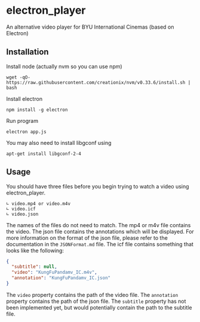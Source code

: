 # electron_player
An alternative video player for BYU International Cinemas (based on Electron)


## Installation

Install node (actually nvm so you can use npm)
``` shell
wget -qO- https://raw.githubusercontent.com/creationix/nvm/v0.33.6/install.sh | bash
```

Install electron
``` shell
npm install -g electron
```

Run program
``` shell
electron app.js
```

You may also need to install libgconf using
``` shell
apt-get install libgconf-2-4
```

## Usage
You should have three files before you begin trying to watch a video using electron_player.
```
∟ video.mp4 or video.m4v
∟ video.icf
∟ video.json
```
The names of the files do not need to match. The mp4 or m4v file contains the video. The json file contains the 
annotations which will be displayed. For more information on the format of the json file, please refer
to the documentation in the `JSONFormat.md` file. The icf file contains something that looks like the following:
``` json
{
  "subtitle": null,
  "video": "KungFuPandamv_IC.m4v",
  "annotation": "KungFuPandamv_IC.json"
}
```
The `video` property contains the path of the video file. The `annotation` property contains the path of the json file.
The `subtitle` property has not been implemented yet, but would potentially contain the path to the subtitle file.
